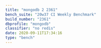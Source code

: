 ```yaml
---
title: "mongodb 2 2361"
bench_suite: "20w37 CI Weekly Benchmark"
build_number: "2361"
dbprofile: "mongodb"
classifier: "no redis"
date: 2020-09-11T17:34:16
type: "bench"
---
```

